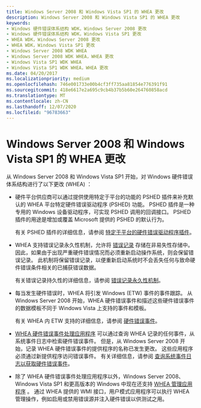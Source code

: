 ```yaml
---
title: Windows Server 2008 和 Windows Vista SP1 的 WHEA 更改
description: Windows Server 2008 和 Windows Vista SP1 的 WHEA 更改
keywords:
- Windows 硬件错误体系结构 WDK，Windows Server 2008 更改
- Windows 硬件错误体系结构 WDK，Windows Vista SP1 更改
- WHEA WDK，Windows Server 2008 更改
- WHEA WDK，Windows Vista SP1 更改
- Windows Server 2008 WDK WHEA
- Windows Server 2008 WDK WHEA，WHEA 更改
- Windows Vista SP1 WDK WHEA
- Windows Vista SP1 WDK WHEA，WHEA 更改
ms.date: 04/20/2017
ms.localizationpriority: medium
ms.openlocfilehash: 746e001733e00b4cf3ff735aa81854e776391f91
ms.sourcegitcommit: 418e6617e2a695c9cb4b37b5b60e264760858acd
ms.translationtype: MT
ms.contentlocale: zh-CN
ms.lasthandoff: 12/07/2020
ms.locfileid: "96783663"
---
```

# <a name="whea-changes-for-windows-server-2008-and-windows-vista-sp1"></a>Windows Server 2008 和 Windows Vista SP1 的 WHEA 更改


从 Windows Server 2008 和 Windows Vista SP1 开始，对 Windows 硬件错误体系结构进行了以下更改 (WHEA) ：

-   硬件平台供应商可以通过提供使用特定于平台的功能的 PSHED 插件来补充默认的 WHEA 平台特定硬件错误驱动程序 (PSHED) 功能。 PSHED 插件是一种专用的 Windows 设备驱动程序，可实现 PSHED 调用的回调接口。 PSHED 插件的用途是增加或覆盖 Microsoft 提供的 PSHED 的默认行为。

    有关 PSHED 插件的详细信息，请参阅 [特定于平台的硬件错误驱动程序插件](platform-specific-hardware-error-driver-plug-ins2.md)。

-   WHEA 支持错误记录永久性机制，允许将 [错误记录](error-records.md) 存储在非易失性存储中。 因此，如果由于出现严重硬件错误情况而必须重新启动操作系统，则会保留错误记录。 此机制将保留错误记录，以便重新启动系统时不会丢失任何与致命硬件错误条件相关的已捕获错误数据。

    有关错误记录持久性的详细信息，请参阅 [错误记录永久性机制](error-record-persistence-mechanism.md)。

-   每当发生硬件错误时，WHEA 将引发 Windows (ETW) 事件的事件跟踪。 从 Windows Server 2008 开始，WHEA 硬件错误事件和描述这些硬件错误事件的数据模板不同于 Windows Vista 上支持的事件和模板。

    有关 WHEA 内 ETW 支持的详细信息，请参阅 [硬件错误事件](/windows-hardware/drivers/ddi/_whea/)。

-   [WHEA 硬件错误事件处理应用程序](whea-hardware-error-event-processing-applications.md) 可以通过查询 WHEA 记录的任何事件，从系统事件日志中检索硬件错误事件。 但是，从 Windows Server 2008 开始，记录 WHEA 硬件错误事件的提供程序的名称已发生更改。 这些应用程序必须通过新提供程序访问错误事件。 有关详细信息，请参阅 [查询系统事件日志以获取硬件错误事件](querying-the-system-event-log-for-hardware-error-events.md)。

-   除了 WHEA 硬件错误事件处理应用程序以外，Windows Server 2008、Windows Vista SP1 和更高版本的 Windows 中现在还支持 [WHEA 管理应用程序](whea-management-applications.md) 。 通过 WHEA 提供的 WMI 接口，用户模式应用程序可以执行 WHEA 管理操作，例如启用或禁用错误源并注入硬件错误以供测试之用。

 

